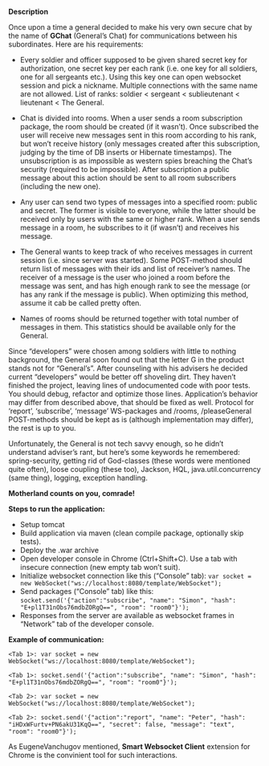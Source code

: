 **Description**

Once upon a time a general decided to make his very own secure chat by the name of **GChat** (General’s Chat) for communications between his subordinates. Here are his requirements:

- Every soldier and officer supposed to be given shared secret key for authorization, one secret key per each rank (i.e. one key for all soldiers, one for all sergeants etc.). Using this key one can open websocket session and pick a nickname. Multiple connections with the same name are not allowed. List of ranks: soldier < sergeant < sublieutenant < lieutenant < The General.

- Chat is divided into rooms. When a user sends a room subscription package, the room should be created (if it wasn’t). Once subscribed the user will receive new messages sent in this room according to his rank, but won’t receive history (only messages created after this subscription, judging by the time of DB inserts or Hibernate timestamps). The unsubscription is as impossible as western spies breaching the Chat’s security (required to be impossible). After subscription a public message about this action should be sent to all room subscribers (including the new one).

- Any user can send two types of messages into a specified room: public and secret. The former is visible to everyone, while the latter should be received only by users with the same or higher rank. When a user sends message in a room, he subscribes to it (if wasn’t) and receives his message.

- The General wants to keep track of who receives messages in current session (i.e. since server was started). Some POST-method should return list of messages with their ids and list of receiver’s names. The receiver of a message is the user who joined a room before the message was sent, and has high enough rank to see the message (or has any rank if the message is public). When optimizing this method, assume it cab be called pretty often.

- Names of rooms should be returned together with total number of messages in them. This statistics should be available only for the General.


Since “developers” were chosen among soldiers with little to nothing background, the General soon found out that the letter G in the product stands not for “General’s”. After counseling with his advisers he decided current “developers” would be better off shoveling dirt.
They haven’t finished the project, leaving lines of undocumented code with poor tests. You should debug, refactor and optimize those lines. Application’s behavior may differ from described above, that should be fixed as well. Protocol for ‘report’, ‘subscribe’, ‘message’ WS-packages and /rooms, /pleaseGeneral POST-methods should be kept as is (although implementation may differ), the rest is up to you.

Unfortunately, the General is not tech savvy enough, so he didn’t understand adviser’s rant, but here’s some keywords he remembered: spring-security, getting rid of God-classes (these words were mentioned quite often), loose coupling (these too), Jackson, HQL, java.util.concurrency (same thing), logging, exception handling.

**Motherland counts on you, comrade!**

**Steps to run the application:**
- Setup tomcat
- Build application via maven (clean compile package, optionally skip tests).
- Deploy the .war archive
- Open developer console in Chrome (Ctrl+Shift+C). Use a tab with insecure connection (new empty tab won’t suit).
- Initialize websocket connection like this (“Console” tab): `var socket = new WebSocket("ws://localhost:8080/template/WebSocket");`
- Send packages (“Console” tab) like this: `socket.send('{"action":"subscribe", "name": "Simon", "hash": "E+pl1T31nObs76mdbZORgQ==", "room": "room0"}');`
- Responses from the server are available as websocket frames in “Network” tab of the developer console.

**Example of communication:**

`<Tab 1>: var socket = new WebSocket("ws://localhost:8080/template/WebSocket");`

`<Tab 1>: socket.send('{"action":"subscribe", "name": "Simon", "hash": "E+pl1T31nObs76mdbZORgQ==", "room": "room0"}');`

`<Tab 2>: var socket = new WebSocket("ws://localhost:8080/template/WebSocket");`

`<Tab 2>: socket.send('{"action":"report", "name": "Peter", "hash": "iHDxWFurtv+PN6akU31KqQ==", "secret": false, "message": "text", "room": "room0"}');`

As EugeneVanchugov mentioned, **Smart Websocket Client** extension for Chrome is the convinient tool for such interactions.
